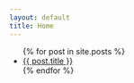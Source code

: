 ```yaml
---
layout: default
title: Home
---
```

<ul>
    {% for post in site.posts %}
<li>
    <a href="{{ post.url }} ">{{ post.title }}</a>
</li>
    {% endfor %}
</ul>
